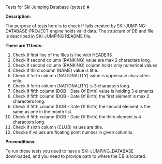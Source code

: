 Tests for Ski Jumping Database (pytest) #

 **Description:**

 The purpose of tests here is to check if fails created by SKI-JUMPING-DATABASE-PROJECT engine holds valid data.
 The structure of DB and file is described in SKI-JUMPING README file.

 **There are 11 tests:**
 1. Check if first line of the files is line with HEADERS
 2. Check if second column (RANKING) value are max 2 characters long.
 3. Check if second column (RANKING) column holds only numerical values
 4. Check if third column (NAME) value is title.
 5. Check if forth column (NATIONALITY) value is uppercase characters only.
 6. Check if forth column (NATIONALITY) is 3 characters long.
 7. Check if fifth column (DOB - Date Of Birth) value is holding 3 elements.
 8. Check if fifth column (DOB - Date Of Birth) the first element is max 2 characters long. 
 9. Check if fifth column (DOB - Date Of Birth) the second element is the same as one in the month list.
 10. Check if fifth column (DOB - Date Of Birth) the third element is 4 characters long.
 11. Check if sixth column (CLUB) values are title.
 12. Checks if values are floating point number in given columns.

 **Preconditions:**

 To run those tests you need to have a SKI-JUMPING_DATABASE downloaded, and you need to provide path to where the DB is located.
